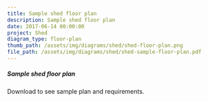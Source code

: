 ```yaml
---
title: Sample shed floor plan
description: Sample shed floor plan
date: 2017-06-14 00:00:00
project: Shed
diagram_type: floor-plan
thumb_path: /assets/img/diagrams/shed/shed-floor-plan.png
file_path: /assets/img/diagrams/shed/shed-sample-floor-plan.pdf
---
```


##### Sample shed floor plan
Download to see sample plan and requirements.